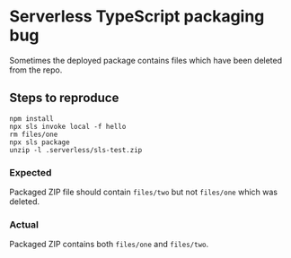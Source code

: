 # Serverless TypeScript packaging bug

Sometimes the deployed package contains files which have been deleted from the repo.

## Steps to reproduce

    npm install
    npx sls invoke local -f hello
    rm files/one
    npx sls package
    unzip -l .serverless/sls-test.zip

### Expected

Packaged ZIP file should contain `files/two` but not `files/one` which was deleted.

### Actual

Packaged ZIP contains both `files/one` and `files/two`.
